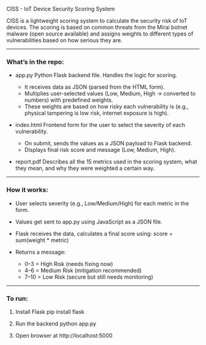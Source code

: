 CISS - IoT Device Security Scoring System

CISS is a lightweight scoring system to calculate the security risk of IoT devices. The scoring is based on common threats from the Mirai botnet malware (open source available) and assigns weights to different types of vulnerabilities based on how serious they are.

---

###  What’s in the repo:

* app.py
  Python Flask backend file. Handles the logic for scoring.

  * It receives data as JSON (parsed from the HTML form).
  * Multiplies user-selected values (Low, Medium, High → converted to numbers) with predefined weights.
  * These weights are based on how risky each vulnerability is (e.g., physical tampering is low risk, internet exposure is high).

* index.html
  Frontend form for the user to select the severity of each vulnerability.

  * On submit, sends the values as a JSON payload to Flask backend.
  * Displays final risk score and message (Low, Medium, High).

* report.pdf
  Describes all the 15 metrics used in the scoring system, what they mean, and why they were weighted a certain way.

---

###  How it works:

* User selects severity (e.g., Low/Medium/High) for each metric in the form.
* Values get sent to app.py using JavaScript as a JSON file.
* Flask receives the data, calculates a final score using:
  score = sum(weight * metric)
* Returns a message:

  * 0–3 = High Risk (needs fixing now)
  * 4–6 = Medium Risk (mitigation recommended)
  * 7–10 = Low Risk (secure but still needs monitoring)

---

###  To run:

1. Install Flask
   pip install flask

2. Run the backend
   python app.py

3. Open browser at
   http://localhost:5000

